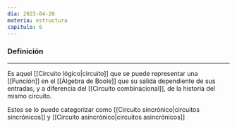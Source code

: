 ```yaml
---
dia: 2023-04-28
materia: estructura
capitulo: 6
---
```

### Definición
---
Es aquel [[Circuito lógico|circuito]] que se puede representar una [[Función]] en el [[Álgebra de Boole]] que su salida dependiente de sus entradas, y a diferencia del [[Circuito combinacional]], de la historia del mismo circuito.

Estos se lo puede categorizar como [[Circuito sincrónico|circuitos sincrónicos]] y [[Circuito asincrónico|circuitos asincrónicos]]